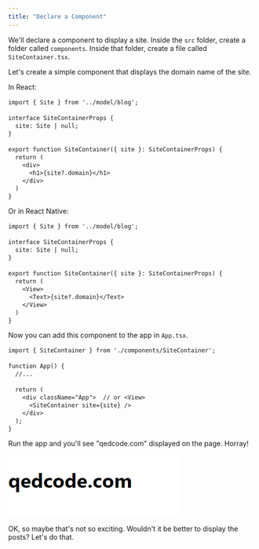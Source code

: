```yaml
---
title: "Declare a Component"
---
```


We'll declare a component to display a site.
Inside the `src` folder, create a folder called `components`.
Inside that folder, create a file called `SiteContainer.tsx`.

Let's create a simple component that displays the domain name of the site.

In React:

```tsx
import { Site } from '../model/blog';

interface SiteContainerProps {
  site: Site | null;
}

export function SiteContainer({ site }: SiteContainerProps) {
  return (
    <div>
      <h1>{site?.domain}</h1>
    </div>
  )
}
```

Or in React Native:

```tsx
import { Site } from '../model/blog';

interface SiteContainerProps {
  site: Site | null;
}

export function SiteContainer({ site }: SiteContainerProps) {
  return (
    <View>
      <Text>{site?.domain}</Text>
    </View>
  )
}
```

Now you can add this component to the app in `App.tsx`.

```tsx
import { SiteContainer } from './components/SiteContainer';

function App() {
  //...

  return (
    <div className="App">  // or <View>
      <SiteContainer site={site} />
    </div>
  );
}
```

Run the app and you'll see "qedcode.com" displayed on the page.
Horray!

![Site domain displayed in the container](./attachments/site-domain.png)

OK, so maybe that's not so exciting.
Wouldn't it be better to display the posts?
Let's do that.
